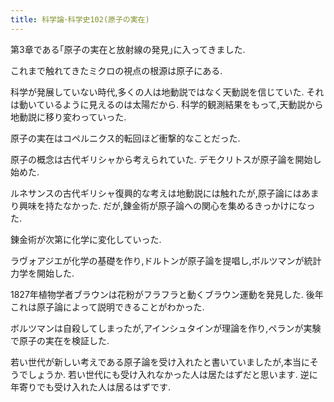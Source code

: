 ```yaml
---
title: 科学論･科学史102(原子の実在)
---
```


第3章である｢原子の実在と放射線の発見｣に入ってきました.

これまで触れてきたミクロの視点の根源は原子にある.

科学が発展していない時代,多くの人は地動説ではなく天動説を信じていた.
それは動いているように見えるのは太陽だから.
科学的観測結果をもって,天動説から地動説に移り変わっていった.

原子の実在はコペルニクス的転回ほど衝撃的なことだった.

原子の概念は古代ギリシャから考えられていた.
デモクリトスが原子論を開始し始めた.

ルネサンスの古代ギリシャ復興的な考えは地動説には触れたが,原子論にはあまり興味を持たなかった.
だが,錬金術が原子論への関心を集めるきっかけになった.

錬金術が次第に化学に変化していった.

ラヴォアジエが化学の基礎を作り,ドルトンが原子論を提唱し,ボルツマンが統計力学を開始した.

1827年植物学者ブラウンは花粉がフラフラと動くブラウン運動を発見した.
後年これは原子論によって説明できることがわかった.

ボルツマンは自殺してしまったが,アインシュタインが理論を作り,ペランが実験で原子の実在を検証した.

若い世代が新しい考えである原子論を受け入れたと書いていましたが,本当にそうでしょうか.
若い世代にも受け入れなかった人は居たはずだと思います.
逆に年寄りでも受け入れた人は居るはずです.
